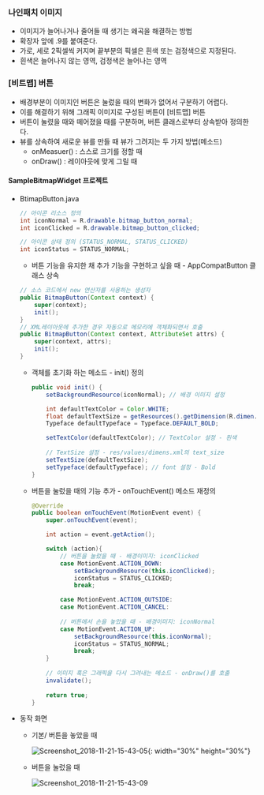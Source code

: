 ### 나인패치 이미지

- 이미지가 늘어나거나 줄어들 때 생기는 왜곡을 해결하는 방법
- 확장자 앞에 .9를 붙여준다.
- 가로, 세로 2픽셀씩 커지며 끝부분의 픽셀은 흰색 또는 검정색으로 지정된다.
- 흰색은 늘어나지 않는 영역, 검정색은 늘어나는 영역



### [비트맵] 버튼

- 배경부분이 이미지인 버튼은 눌렀을 때의 변화가 없어서 구분하기 어렵다.
- 이를 해결하기 위해 그래픽 이미지로 구성된 버튼이 [비트맵] 버튼
- 버튼이 눌렸을 때와 떼어졌을 때를 구분하며, 버튼 클래스로부터 상속받아 정의한다.
- 뷰를 상속하여 새로운 뷰를 만들 때 뷰가 그려지는 두 가지 방법(메소드)
  - onMeasuer() : 스스로 크기를 정할 때
  - onDraw() : 레이아웃에 맞게 그릴 때



#### SampleBitmapWidget 프로젝트

- BtimapButton.java

  ```java
  // 아이콘 리소스 정의
  int iconNormal = R.drawable.bitmap_button_normal;
  int iconClicked = R.drawable.bitmap_button_clicked;
  
  // 아이콘 상태 정의 (STATUS_NORMAL, STATUS_CLICKED)
  int iconStatus = STATUS_NORMAL;
  ```

  - 버튼 기능을 유지한 채 추가 기능을 구현하고 싶을 때 - AppCompatButton 클래스 상속

  ```java
  // 소스 코드에서 new 연산자를 사용하는 생성자
  public BitmapButton(Context context) {
      super(context);
      init();
  }
  // XML레이아웃에 추가한 경우 자동으로 메모리에 객체화되면서 호출
  public BitmapButton(Context context, AttributeSet attrs) {
      super(context, attrs);
      init();
  }
  ```

  - 객체를 초기화 하는 메소드 - init() 정의

    ```java
    public void init() {
        setBackgroundResource(iconNormal); // 배경 이미지 설정
    
        int defaultTextColor = Color.WHITE;
        float defaultTextSize = getResources().getDimension(R.dimen.text_size);
        Typeface defaultTypeface = Typeface.DEFAULT_BOLD;
    
        setTextColor(defaultTextColor); // TextColor 설정 - 흰색
        
        // TextSize 설정 - res/values/dimens.xml의 text_size
        setTextSize(defaultTextSize);  
        setTypeface(defaultTypeface); // font 설정 - Bold
    }
    ```

  * 버튼을 눌렀을 때의 기능 추가 - onTouchEvent() 메소드 재정의

    ```java
    @Override
    public boolean onTouchEvent(MotionEvent event) {
        super.onTouchEvent(event);
    
        int action = event.getAction();
    
        switch (action){
            // 버튼을 눌렀을 때 - 배경이미지: iconClicked
            case MotionEvent.ACTION_DOWN:
                setBackgroundResource(this.iconClicked);
                iconStatus = STATUS_CLICKED;
                break;
    
            case MotionEvent.ACTION_OUTSIDE:
            case MotionEvent.ACTION_CANCEL:
                
            // 버튼에서 손을 놓았을 때 - 배경이미지: iconNormal
            case MotionEvent.ACTION_UP:
                setBackgroundResource(this.iconNormal);
                iconStatus = STATUS_NORMAL;
                break;
        }
    	
        // 이미지 혹은 그래픽을 다시 그려내는 메소드 - onDraw()를 호출
        invalidate();
        
        return true;
    }
    ```



- 동작 화면

  - 기본/ 버튼을 놓았을 때 

    ![Screenshot_2018-11-21-15-43-05](C:\Users\student\Pictures\TIL\Android\Study\SimpleBitmapWidget\Screenshot_2018-11-21-15-43-05.png){: width="30%" height="30%"}

  - 버튼을 눌렀을 때

    ![Screenshot_2018-11-21-15-43-09](C:\Users\student\Pictures\TIL\Android\Study\SimpleBitmapWidget\Screenshot_2018-11-21-15-43-09.png)